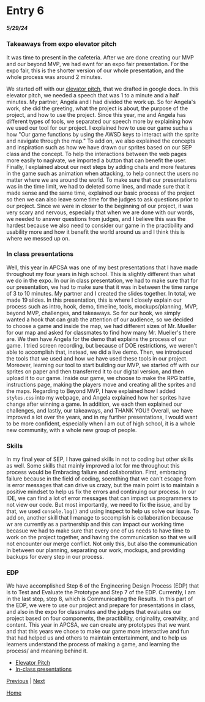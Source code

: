 # Entry 6
##### 5/29/24

### Takeaways from expo elevator pitch
It was time to present in the cafeteria. After we are done creating our MVP and our beyond MVP, we had ewnt for an expo fair presentation. For the expo fair, this is the shorter version of our whole presentation, and the whole process was around 2 minutes. 

We started off with our [elevator pitch](https://docs.google.com/document/d/13nAkl3cmet4if7_nf5XDTuvOgY8a4ScrjTcHTHKiVOs/edit?usp=sharing), that we drafted in google docs. In this elevator pitch, we needed a speech that was 1 to a minute and a half minutes. My partner, Angela and I had divided the work up. So for Angela's work, she did the greeting, what the project is about, the purpose of the project, and how to use the project. Since this year, me and Angela has different types of tools, we separated our speech more by explaining how we used our tool for our project. I explained how to use our game sucha s how "Our game functions by using the AWSD keys to interact with the sprite and navigate through the map." To add on, we also explained the concepts and inspiration such as how we have drawn our sprites based on our SEP class and the concept. To help the interactions between the web pages more easily to nagivate, we imported a button that can benefit the user. Finally, I explained about our next steps by adding chats and more features in the game such as animation when attacking, to help connect the users no matter where we are around the world. To make sure that our presentations was in the time limit, we had to deleted some lines, and made sure that it made sense and the same time, explained our basic process of the project so then we can also leave some time for the judges to ask questions prior to our project. Since we were in closer to the beginning of our project, it was very scary and nervous, especially that when we are done with our words, we needed to answer questions from judges, and I believe this was the hardest because we also need to consider our game in the practibility and usability more and how it benefit the world around us and I think this is where we messed up on.  

### In class presentations
Well, this year in APCSA was one of my best presentations that I have made throughout my four years in high school. This is slightly different than what we do in the expo. In our in class presentation, we had to make sure that for our presentation, we had to make sure that it was in between the time range of 3 to 10 minutes. My partner and I created the slides together. In total, we made 19 sildes. In this presentation, this is where I closely explain our process such as intro, hook, demo, timeline, tools, mockups/planning, MVP, beyond MVP, challenges, and takeaways. So for our hook, we simply wanted a hook that can grab the attention of our audience, so we decided to choose a game and inside the map, we had different sizes of Mr. Mueller for our map and asked for classmates to find how many Mr. Mueller's there are. We then have Angela for the demo that explains the process of our game. I tried screen recording, 
 but because of DOE restrictions, we weren't able to accomplish that, instead, we did a live demo. Then, we introduced the tools that we used and how we have used these tools in our project. Moreover, learning our tool to start building our MVP, we started off with our sprites on paper and then transferred it to our digital version, and then upload it to our game. Inside our game, we choose to make the RPG battle, instructions page, making the players move and creating all the sprites and the maps. Regarding to Beyond MVP, I have explained how I added `styles.css` into my webpage, and Angela explained how her sprites have change after winning a game. In addition, we each then explained our challenges, and lastly, our takeaways, and THANK YOU!! Overall, we have improved a lot over the years, and in my further presentations, I would want to be more confident, especially when I am out of high school, it is a whole new community, with a whole new group of people. 

### Skills
In my final year of SEP, I have gained skills in not to coding but other skills as well. Some skills that mainly improved a lot for me throughout this process would be Embracing failure and collaboration. First, embracing failure because in the field of coding, soemthing that we can't escape from is error messages that can drive us crazy, but the main point is to maintain a positive mindset to help us fix the errors and continuing our process. In our IDE, we can find a lot of error messages that can impact us programmers to not view our code. But most importantly, we need to fix the issue, and by that, we used `console.log()` and using inspect to help us solve our issue. To add on, another skill that I manage to sccomplish is collaboration because wr are currently as a partnership and this can impact our working time becasue we had to make sure that every one of us needs to have time to work on the project together, and having the communication so that we will not encounter our merge conflict. Not only this, but also the communication in between our planning, separating our work, mockups, and providing backups for every step in our process. 

### EDP
We have accomplished Step 6 of the Engineering Design Process (EDP) that is to Test and Evaluate the Prototype and Step 7 of the EDP. Currently, I am in the last step, step 8, which is Communicating the Results. In this part of the EDP, we were to use our project and prepare for presentations in class, and also in the expo for classmates and the judges that evaluates our project based on four components, the practibility, originality, creatviity, and content. This year in APCSA, we can create any prototypes  that we want and that this years we chose to make our game more interactive and fun that had helped us and others to maintain entertainment, and to help us learners understand the process of making a game, and learning the process/ and meaning behind it.

 * [Elevator Pitch]((https://docs.google.com/document/d/13nAkl3cmet4if7_nf5XDTuvOgY8a4ScrjTcHTHKiVOs/edit?usp=sharing))
 * [In-class presentations](https://docs.google.com/presentation/d/1bWoBVTljULZRjypllHZgcgjU5t5yvtg8WGTndqvGTg4/edit?usp=sharing)

[Previous](entry05.md) | [Next](entry07.md)

[Home](../README.md)
